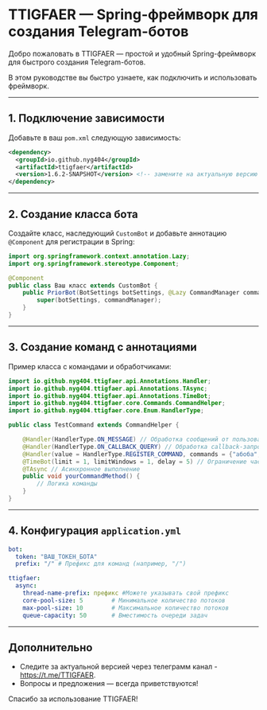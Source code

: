 # TTIGFAER — Spring-фреймворк для создания Telegram-ботов



Добро пожаловать в TTIGFAER — простой и удобный Spring-фреймворк для быстрого создания Telegram-ботов.

В этом руководстве вы быстро узнаете, как подключить и использовать фреймворк.

---

## 1. Подключение зависимости

Добавьте в ваш `pom.xml` следующую зависимость:

```xml
<dependency>
  <groupId>io.github.nyg404</groupId>
  <artifactId>ttigfaer</artifactId>
  <version>1.6.2-SNAPSHOT</version> <!-- замените на актуальную версию -->
</dependency>
```



---

## 2. Создание класса бота

Создайте класс, наследующий `CustomBot` и добавьте аннотацию `@Component` для регистрации в Spring:

```java
import org.springframework.context.annotation.Lazy;
import org.springframework.stereotype.Component;

@Component
public class Ваш класс extends CustomBot {
    public PriorBot(BotSettings botSettings, @Lazy CommandManager commandManager) {
        super(botSettings, commandManager);
    }
}
```

---

## 3. Создание команд с аннотациями

Пример класса с командами и обработчиками:

```java
import io.github.nyg404.ttigfaer.api.Annotations.Handler;
import io.github.nyg404.ttigfaer.api.Annotations.TAsync;
import io.github.nyg404.ttigfaer.api.Annotations.TimeBot;
import io.github.nyg404.ttigfaer.core.Commands.CommandHelper;
import io.github.nyg404.ttigfaer.core.Enum.HandlerType;

public class TestCommand extends CommandHelper {

    @Handler(HandlerType.ON_MESSAGE) // Обработка сообщений от пользователя
    @Handler(HandlerType.ON_CALLBACK_QUERY) // Обработка callback-запросов
    @Handler(value = HandlerType.REGISTER_COMMAND, commands = {"абоба", "абоба1"}) // Регистрация команд
    @TimeBot(limit = 1, limitWindows = 1, delay = 5) // Ограничение частоты вызова
    @TAsync // Асинхронное выполнение
    public void yourCommandMethod() {
        // Логика команды
    }
}
```

---

## 4. Конфигурация `application.yml`

```yaml
bot:
  token: "ВАШ_ТОКЕН_БОТА"
  prefix: "/" # Префикс для команд (например, "/")

ttigfaer:
  async:
    thread-name-prefix: префикс #Можете указывать свой префикс
    core-pool-size: 5        # Минимальное количество потоков
    max-pool-size: 10        # Максимальное количество потоков
    queue-capacity: 50       # Вместимость очереди задач
```

---

## Дополнительно

- Следите за актуальной версией через телеграмм канал - https://t.me/TTIGFAER.
- Вопросы и предложения — всегда приветствуются!

Спасибо за использование TTIGFAER!